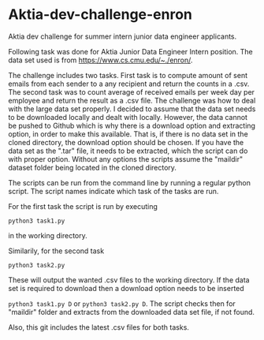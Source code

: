 # Aktia-dev-challenge-enron
Aktia dev challenge for summer intern junior data engineer applicants. 

Following task was done for Aktia Junior Data Engineer Intern position. The data set used is from https://www.cs.cmu.edu/~./enron/.

The challenge includes two tasks. First task is to compute amount of sent emails from each sender to a any recipient and return
the counts in a .csv. The second task was to count average of received emails per week day per employee and return the result
as a .csv file. The challenge was how to deal with the large data set properly. I decided to assume that the data set needs to be
downloaded locally and dealt with locally. However, the data cannot be pushed to Github which is why there is a download option and extracting
option, in order to make this available. That is, if there is no data set in the cloned directory, the download option should be chosen. If
you have the data set as the ".tar" file, it needs to be extracted, which the script can do with proper option. Without any options
the scripts assume the "maildir" dataset folder being located in the cloned directory. 

The scripts can be run from the command line by running a regular python script. The script names indicate which task of the tasks are run.

For the first task the script is run by executing 

`python3 task1.py`

in the working directory. 

Similarily, for the second task

`python3 task2.py`

These will output the wanted .csv files to the working directory. If the data set is required to download then a download option needs to be inserted

`python3 task1.py D` or `python3 task2.py D`. The script checks then for "maildir" folder and extracts from the downloaded data set file, if not found. 

Also, this git includes the latest .csv files for both tasks. 

